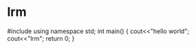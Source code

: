 # lrm
#include<iostream>
  using namespace std;
  int  main()
  {
    cout<<"hello world";
  	cout<<"lrm";
    return 0;
   }
